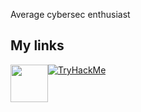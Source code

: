 Average cybersec enthusiast

## My links

<div style="display:flex;">
  <a href="https://www.linkedin.com/in/ruben-clerc/">
    <img src="https://external-content.duckduckgo.com/iu/?u=https%3A%2F%2Fitcnet.gr%2Fwp-content%2Fuploads%2F2020%2F09%2FLinkedin-logo-on-transparent-Background-PNG--1536x1536.png&f=1&nofb=1" height="60px">
  </a>
  
  <a href="https://tryhackme.com/p/Ruru667">
    <img src="https://tryhackme-badges.s3.amazonaws.com/Ruru667.png" alt="TryHackMe">
  </a>
</div>

